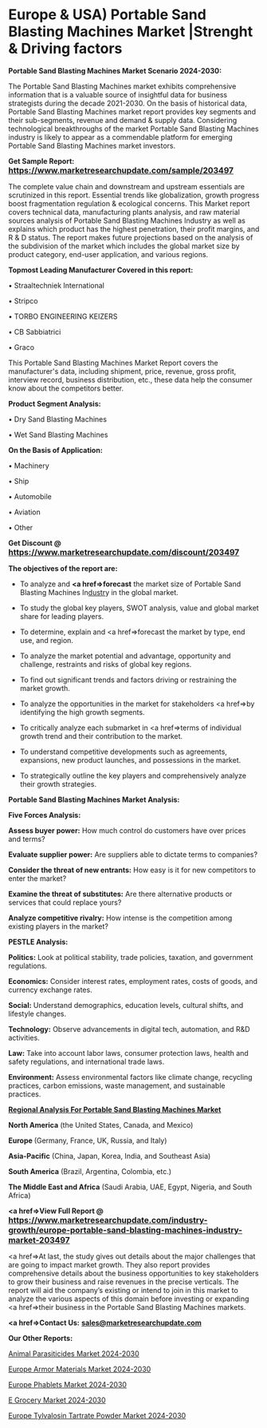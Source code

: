 # Europe & USA) Portable Sand Blasting Machines Market |Strenght & Driving factors

<strong>Portable Sand Blasting Machines Market Scenario 2024-2030:</strong>

The Portable Sand Blasting Machines market exhibits comprehensive information that is a valuable source of insightful data for business strategists during the decade 2021-2030. On the basis of historical data, Portable Sand Blasting Machines market report provides key segments and their sub-segments, revenue and demand &amp; supply data. Considering technological breakthroughs of the market Portable Sand Blasting Machines industry is likely to appear as a commendable platform for emerging Portable Sand Blasting Machines market investors.

<strong>Get Sample Report: <a href=https://www.marketresearchupdate.com/sample/203497><font size=3 color=#0000ff>https://www.marketresearchupdate.com/sample/203497</font></a></strong>

The complete value chain and downstream and upstream essentials are scrutinized in this report. Essential trends like globalization, growth progress boost fragmentation regulation &amp; ecological concerns. This Market report covers technical data, manufacturing plants analysis, and raw material sources analysis of Portable Sand Blasting Machines Industry as well as explains which product has the highest penetration, their profit margins, and R & D status. The report makes future projections based on the analysis of the subdivision of the market which includes the global market size by product category, end-user application, and various regions.

<strong>Topmost Leading Manufacturer Covered in this report:</strong>

• Straaltechniek International

• Stripco

• TORBO ENGINEERING KEIZERS

• CB Sabbiatrici

• Graco

This Portable Sand Blasting Machines Market Report covers the manufacturer's data, including shipment, price, revenue, gross profit, interview record, business distribution, etc., these data help the consumer know about the competitors better.

<strong>Product Segment Analysis: </strong>

• Dry Sand Blasting Machines

• Wet Sand Blasting Machines

<strong>On the Basis of Application:</strong>

• Machinery

• Ship

• Automobile

• Aviation

• Other

<strong>Get Discount @ <a href=https://www.marketresearchupdate.com/discount/203497><font size=3 color=#0000ff>https://www.marketresearchupdate.com/discount/203497</font></a></strong>

<strong><b>The objectives of the report are:</b></strong>

- To analyze and <strong><a href=><strong>forecast</strong></a></strong> the market size of Portable Sand Blasting Machines In<a href=ASDF991299>dustr</a>y in the global market.

- To study the global key players, SWOT analysis, value and global market share for leading players.

- To determine, explain and <a href=>forecast</a> the market by type, end use, and region.

- To analyze the market potential and advantage, opportunity and challenge, restraints and risks of global key regions.

- To find out significant trends and factors driving or restraining the market growth.

- To analyze the opportunities in the market for stakeholders <a href=>by</a> identifying the high growth segments.

- To critically analyze each submarket in <a href=>terms</a> of individual growth trend and their contribution to the market.

- To understand competitive developments such as agreements, expansions, new product launches, and possessions in the market.

- To strategically outline the key players and comprehensively analyze their growth strategies.

<strong>Portable Sand Blasting Machines Market Analysis:</strong>

<strong>Five Forces Analysis:</strong>

<strong>Assess buyer power:</strong> How much control do customers have over prices and terms?

<strong>Evaluate supplier power:</strong> Are suppliers able to dictate terms to companies?

<strong>Consider the threat of new entrants:</strong> How easy is it for new competitors to enter the market?

<strong>Examine the threat of substitutes:</strong> Are there alternative products or services that could replace yours?

<strong>Analyze competitive rivalry:</strong> How intense is the competition among existing players in the market?

<strong>PESTLE Analysis:</strong>

<strong>Politics:</strong> Look at political stability, trade policies, taxation, and government regulations.

<strong>Economics:</strong> Consider interest rates, employment rates, costs of goods, and currency exchange rates.

<strong>Social:</strong> Understand demographics, education levels, cultural shifts, and lifestyle changes.

<strong>Technology:</strong> Observe advancements in digital tech, automation, and R&D activities.

<strong>Law:</strong> Take into account labor laws, consumer protection laws, health and safety regulations, and international trade laws.

<strong>Environment:</strong> Assess environmental factors like climate change, recycling practices, carbon emissions, waste management, and sustainable practices.

<strong><u><b>Regional Analysis For Portable Sand Blasting Machines Market</b></u></strong>

<strong><b>North America</b></strong> (the United States, Canada, and Mexico)

<strong><b>Europe </b></strong>(Germany, France, UK, Russia, and Italy)

<strong><b>Asia-Pacific</b></strong> (China, Japan, Korea, India, and Southeast Asia)

<strong><b>South America</b></strong> (Brazil, Argentina, Colombia, etc.)

<strong><b>The Middle East and Africa</b></strong> (Saudi Arabia, UAE, Egypt, Nigeria, and South Africa)

<strong><a href=>View Full Report</a> @ <a href=https://www.marketresearchupdate.com/industry-growth/europe-portable-sand-blasting-machines-industry-market-203497><font size=3 color=#0000ff>https://www.marketresearchupdate.com/industry-growth/europe-portable-sand-blasting-machines-industry-market-203497</font></a></strong>

<a href=>At last,</a> the study gives out details about the major challenges that are going to impact market growth. They also report provides comprehensive details about the business opportunities to key stakeholders to grow their business and raise revenues in the precise verticals. The report will aid the company’s existing or intend to join in this market to analyze the various aspects of this domain before investing or expanding <a href=>their</a> business in the Portable Sand Blasting Machines markets.

<strong><a href=>Contact Us:</a></strong>
<strong>sales@marketresearchupdate.com</strong>

<strong>Our Other Reports:</strong>

<a href=https://www.linkedin.com/pulse/animal-parasiticides-market-trends-2023-key>Animal Parasiticides Market 2024-2030</a>

<a href=https://www.linkedin.com/pulse/europe-armor-materials-market-size-opportunities-top>Europe Armor Materials Market 2024-2030</a>

<a href=https://www.linkedin.com/pulse/europe-phablets-market-2030-industry>Europe Phablets Market 2024-2030</a>

<a href=https://www.linkedin.com/pulse/e-grocery-market-outlook-2023-size-shares-growth-5lymf/>E Grocery Market 2024-2030</a>

<a href=https://www.linkedin.com/pulse/europe-tylvalosin-tartrate-powder-market-research-nbmrf/>Europe Tylvalosin Tartrate Powder Market 2024-2030</a>
